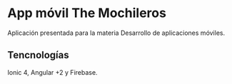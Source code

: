 # App móvil The Mochileros
Aplicación presentada para la materia Desarrollo de aplicaciones móviles.

## Tencnologías
Ionic 4, Angular +2 y Firebase.

